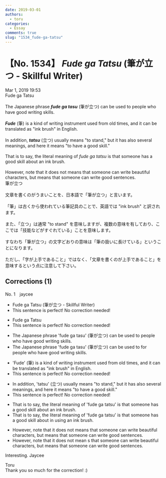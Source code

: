 ```yaml
---
date: 2019-03-01
authors:
  - toru
categories:
  - Essay
comments: true
slug: "1534_fude-ga-tatsu"
---
```


# 【No. 1534】<strong><em> Fude ga Tatsu</strong></em> (筆が立つ - Skillful Writer)
<div class="date">Mar 1, 2019 19:53</div>
<div id="post"><div id="body_show_ori">
Fude ga Tatsu<br/><br/>The Japanese phrase <strong><em>fude ga tasu</em></strong> (筆が立つ) can be used to people who have good writing skills.<br/><br/><strong><em>Fude</em></strong> (筆) is a kind of writing instrument used from old times, and it can be translated as "ink brush" in English.<br/><br/>In addition, <strong><em>tatsu</em></strong> (立つ) usually means "to stand," but it has also several meanings, and here it means "to have a good skill."<br/><br/>That is to say, the literal meaning of <em>fude ga tatsu</em> is that someone has a good skill about an ink brush.<br/><br/>However, note that it does not means that someone can write beautiful characters, but means that someone can write good sentences.
</div></div>

<!-- more -->

<div id="post_ja"><div id="body_show_mo">
筆が立つ<br/><br/>文章を書くのがうまいことを、日本語で「筆が立つ」と言います。<br/><br/>「筆」は古くから使われている筆記具のことで、英語では "ink brush" と訳されます。<br/><br/>また、「立つ」は通常 "to stand" を意味しますが、複数の意味を有しており、ここでは「技能などがすぐれている」ことを意味します。<br/><br/>すなわち「筆が立つ」の文字どおりの意味は「筆の扱いに長けている」ということになります。<br/><br/>ただし、「字が上手であること」ではなく、「文章を書くのが上手であること」を意味するという点に注意して下さい。
</div></div>

## Corrections (1)
<div id="block"><div class="first_name"> No. 1　<span class="just_name">jaycee</span></div><div id="block2">
<ul class="correction_field">
<li class="incorrect"> Fude ga Tatsu (筆が立つ - Skillful Writer)</li>
<li class="corrected perfect">This sentence is perfect! No correction needed!</li>
</ul>
<ul class="correction_field">
<li class="incorrect">Fude ga Tatsu</li>
<li class="corrected perfect">This sentence is perfect! No correction needed!</li>
</ul>
<ul class="correction_field">
<li class="incorrect">The Japanese phrase 'fude ga tasu' (筆が立つ) can be used to people who have good writing skills.</li>
<li class="corrected correct">
The Japanese phrase 'fude ga tasu' (筆が立つ) can be used <span class="sline">to</span> <span class="f_blue">for </span>people who have good writing skills.
</li>
</ul>
<ul class="correction_field">
<li class="incorrect">'Fude' (筆) is a kind of writing instrument used from old times, and it can be translated as "ink brush" in English.</li>
<li class="corrected perfect">This sentence is perfect! No correction needed!</li>
</ul>
<ul class="correction_field">
<li class="incorrect">In addition, 'tatsu' (立つ) usually means "to stand," but it has also several meanings, and here it means "to have a good skill."</li>
<li class="corrected perfect">This sentence is perfect! No correction needed!</li>
</ul>
<ul class="correction_field">
<li class="incorrect">That is to say, the literal meaning of 'fude ga tatsu' is that someone has a good skill about an ink brush.</li>
<li class="corrected correct">
That is to say, the literal meaning of 'fude ga tatsu' is that someone has <span class="sline">a</span> good skill <span class="sline">abou</span>t <span class="f_blue">in using </span>an ink brush.
</li>
</ul>
<ul class="correction_field">
<li class="incorrect">However, note that it does not means that someone can write beautiful characters, but means that someone can write good sentences.</li>
<li class="corrected correct">
However, note that it does not mean <span class="sline">s</span> that someone can write beautiful characters, but means that someone can write good sentences.
</li>
</ul>
<p class="comment_small">
 Interesting.  Jaycee
</p>

</div><div class="name"><span class="just_name">Toru</span><br>
Thank you so much for the correction! :)
</div>
</div>
